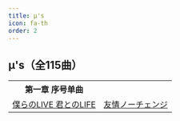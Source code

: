 ```yaml
---
title: μ's
icon: fa-th
order: 2
---
```


<h2>μ's（全115曲）</h2>
<table width=75% align=center>
<tr>
	<th>第一章 序号单曲</th>
</tr>
<tr>
	<td><a href="2018/04/10/僕らのLIVE-君とのLIFE.html">僕らのLIVE 君とのLIFE</a></td>
	<td><a href="2018/04/09/友情ノーチェンジ.html">友情ノーチェンジ</a></td>
</tr>
</table>
